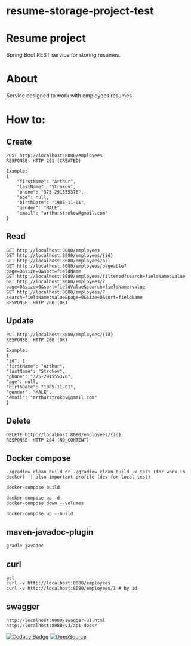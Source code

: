 ﻿# resume-storage-project-test

# Resume project

Spring Boot REST service for storing resumes.

# About

Service designed to work with employees resumes.

# How to:

## Create

    POST http://localhost:8080/employees
    RESPONSE: HTTP 201 (CREATED)

    Example:
    {
        "firstName": "Arthur",
        "lastName": "Strokov",
        "phone": "375-291555376",
        "age": null,
        "birthDate": "1985-11-01",
        "gender": "MALE",
        "email": "arthurstrokov@gmail.com"
    }

## Read

    GET http://localhost:8080/employees
    GET http://localhost:8080/employees/{id}
    GET http://localhost:8080/employees/all
    GET http://localhost:8080/employees/pageable?page=0&size=0&sort=fieldName
    GET http://localhost:8080/employees/filtered?search=fieldName:value
    GET http://localhost:8080/employees/?page=0&size=0&sort=fieldValue&search=fieldName:value
    GET http://localhost:8080/employees/?search=fieldName:value&page=0&size=0&sort=fieldName
    RESPONSE: HTTP 200 (OK)

## Update

    PUT http://localhost:8080/employees/{id}
    RESPONSE: HTTP 200 (OK)

    Example:
    {
    "id": 1
    "firstName": "Arthur",
    "lastName": "Strokov",
    "phone": "375-291555376",
    "age": null,
    "birthDate": "1985-11-01",
    "gender": "MALE",
    "email": "arthurstrokov@gmail.com"
    }

## Delete

    DELETE http://localhost:8080/employees/{id}
    RESPONSE: HTTP 204 (NO_CONTENT)

## Docker compose

    ./gradlew clean build or ./gradlew clean build -x test (for work in docker) || also important profile (dev for local test)
    
    docker-compose build

    docker-compose up -d
    docker-compose down --volumes

    docker-compose up --build

## maven-javadoc-plugin

    gradle javadoc

## curl

    get
    curl -v http://localhost:8080/employees
    curl -v http://localhost:8080/employees/1 # by id

## swagger

    http://localhost:8080/swagger-ui.html
    http://localhost:8080/v3/api-docs/

[![Codacy Badge](https://app.codacy.com/project/badge/Grade/4c635b307ce54f6e950731a6a4bc7ca7)](https://www.codacy.com/gh/arthurstrokov/resume-storage-project/dashboard?utm_source=github.com&amp;utm_medium=referral&amp;utm_content=arthurstrokov/resume-storage-project&amp;utm_campaign=Badge_Grade)
[![DeepSource](https://deepsource.io/gh/arthurstrokov/resume-storage-project.svg/?label=active+issues&show_trend=true&token=RdrPe0NiKOd9ub3Tg2RPCof3)](https://deepsource.io/gh/arthurstrokov/resume-storage-project/?ref=repository-badge)
